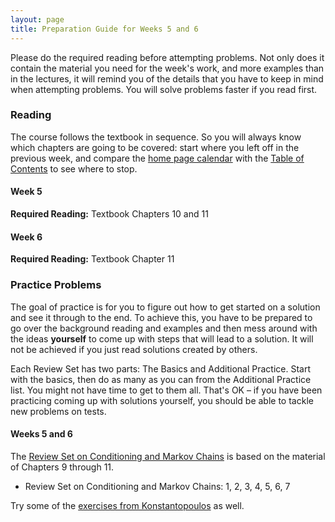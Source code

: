 ```yaml
---
layout: page
title: Preparation Guide for Weeks 5 and 6
---
```


Please do the required reading before attempting problems. Not only does it contain the material you need for the week's work, and more examples than in the lectures, it will remind you of the details that you have to keep in mind when attempting problems. You will solve problems faster if you read first.

### Reading ###

The course follows the textbook in sequence. So you will always know which chapters are going to be covered: start where you left off in the previous week, and compare the [home page calendar](http://prob140.org/) with the [Table of Contents](http://prob140.org/textbook/README) to see where to stop.

#### Week 5 ####
**Required Reading:** Textbook Chapters 10 and 11


#### Week 6 ####

**Required Reading:** Textbook Chapter 11


### Practice Problems ###
The goal of practice is for you to figure out how to get started on a solution and see it through to the end. To achieve this, you have to be prepared to go over the background reading and examples and then mess around with the ideas **yourself** to come up with steps that will lead to a solution. It will not be achieved if you just read solutions created by others.

Each Review Set has two parts: The Basics and Additional Practice. Start with the basics, then do as many as you can from the Additional Practice list. You might not have time to get to them all. That's OK – if you have been practicing coming up with solutions yourself, you should be able to tackle new problems on tests.

#### Weeks 5 and 6 ####
The [Review Set on Conditioning and Markov Chains](http://prob140.org/textbook/Chapter_11/05_Review_Conditioning_and_MC.html) is based on the material of Chapters 9 through 11. 
- Review Set on Conditioning and Markov Chains: 1, 2, 3, 4, 5, 6, 7

Try some of the [exercises from Konstantopoulos](https://www.stat.berkeley.edu/~aldous/150/takis_exercises.pdf) as well.  


